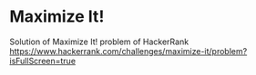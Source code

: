 # Maximize It!
Solution of Maximize It! problem of HackerRank
https://www.hackerrank.com/challenges/maximize-it/problem?isFullScreen=true
